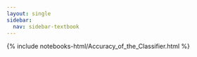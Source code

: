 ```yaml
---
layout: single
sidebar:
  nav: sidebar-textbook
---
```


{% include notebooks-html/Accuracy_of_the_Classifier.html %}
